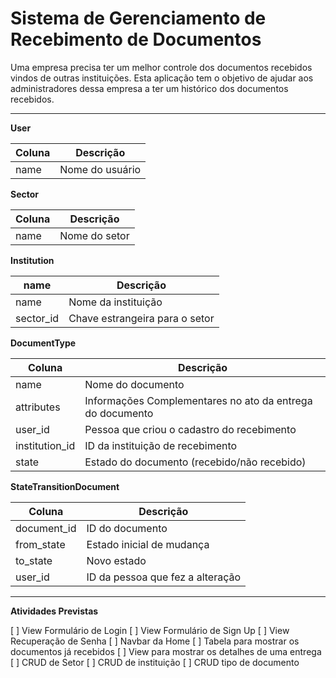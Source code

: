 # Sistema de Gerenciamento de Recebimento de Documentos

Uma empresa precisa ter um melhor controle dos documentos recebidos vindos de outras instituições. Esta aplicação tem o objetivo de  ajudar aos administradores dessa empresa a ter um histórico dos documentos recebidos.

---

**User**

| Coluna | Descrição |
| --- | --- |
| name | Nome do usuário |

**Sector**

| Coluna | Descrição |
| --- | --- |
| name | Nome do setor |


**Institution**

| name | Descrição |
| --- | --- |
| name | Nome da instituição |
| sector_id | Chave estrangeira para o setor |

**DocumentType**

| Coluna | Descrição |
| --- | --- |
| name | Nome do documento |
| attributes | Informações Complementares no ato da entrega do documento |
| user_id | Pessoa que criou o cadastro do recebimento |
| institution_id | ID da instituição de recebimento |
| state | Estado do documento (recebido/não recebido) |

**StateTransitionDocument**

| Coluna | Descrição |
| --- | --- |
| document_id | ID do documento |
| from_state | Estado inicial de mudança |
| to_state | Novo estado |
| user_id | ID da pessoa que fez a alteração |

---
**Atividades Previstas**

[ ] View Formulário de Login
[ ] View Formulário de Sign Up
[ ] View Recuperação de Senha
[ ] Navbar da Home
[ ] Tabela para mostrar os documentos já recebidos
[ ] View para mostrar os detalhes de uma entrega
[ ] CRUD de Setor
[ ] CRUD de instituição
[ ] CRUD tipo de documento

